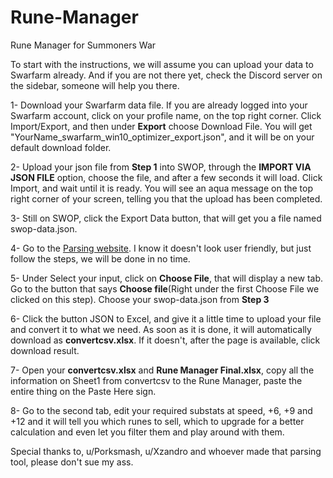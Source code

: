 # Rune-Manager
Rune Manager for Summoners War


To start with the instructions, we will assume you can upload your data to Swarfarm already. And if you are not there yet, check the Discord server on the sidebar, someone will help you there.

1- Download your Swarfarm data file. If you are already logged into your Swarfarm account, click on your profile name, on the top right corner. Click Import/Export, and then under **Export** choose Download File. You will get "YourName_swarfarm_win10_optimizer_export.json", and it will be on your default download folder.

2- Upload your json file from **Step 1** into SWOP, through the **IMPORT VIA JSON FILE** option, choose the file, and after a few seconds it will load. Click Import, and wait until it is ready. You will see an aqua message on the top right corner of your screen, telling you that the upload has been completed.

3- Still on SWOP, click the Export Data button, that will get you a file named swop-data.json. 

4- Go to the [Parsing website](http://convertcsv.com/json-to-csv.htm). I know it doesn't look user friendly, but just follow the steps, we will be done in no time.

5- Under Select your input, click on **Choose File**, that will display a new tab. Go to the button that says **Choose file**(Right under the first Choose File we clicked on this step). Choose your swop-data.json from **Step 3**

6- Click the button JSON to Excel, and give it a little time to upload your file and convert it to what we need. As soon as it is done, it will automatically download as **convertcsv.xlsx**. If it doesn't, after the page is available, click download result.

7- Open your **convertcsv.xlsx** and **Rune Manager Final.xlsx**, copy all the information on Sheet1 from convertcsv to the Rune Manager, paste the entire thing on the Paste Here sign.

8- Go to the second tab, edit your required substats at speed, +6, +9 and +12 and it will tell you which runes to sell, which to upgrade for a better calculation and even let you filter them and play around with them.

Special thanks to, u/Porksmash, u/Xzandro and whoever made that parsing tool, please don't sue my ass.
